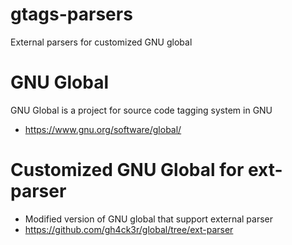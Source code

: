 # gtags-parsers
External parsers for customized GNU global

# GNU Global
GNU Global is a project for source code tagging system in GNU
* https://www.gnu.org/software/global/

# Customized GNU Global for ext-parser
 * Modified version of GNU global that support external parser
 * https://github.com/gh4ck3r/global/tree/ext-parser
